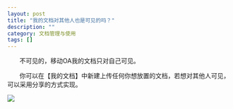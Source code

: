 ```yaml
---
layout: post
title: "我的文档对其他人也是可见的吗？"
description: ""
category: 文档管理与使用
tags: []
---
```

&#160; &#160; &#160; &#160;不可见的，移动OA我的文档只对自己可见。

&#160; &#160; &#160; &#160;你可以在【我的文档】中新建上传任何你想放置的文档，若想对其他人可见，可以采用分享的方式实现。

![](../../../oahelps_img/wendang_2.png)